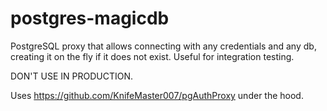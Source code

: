 # postgres-magicdb
PostgreSQL proxy that allows connecting with any credentials and any db, creating it on the fly if it does not exist.
Useful for integration testing.

DON'T USE IN PRODUCTION.

Uses https://github.com/KnifeMaster007/pgAuthProxy under the hood.
